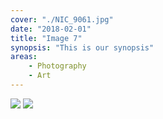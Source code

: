 ```yaml
---
cover: "./NIC_9061.jpg"
date: "2018-02-01"
title: "Image 7"
synopsis: "This is our synopsis"
areas:
    - Photography
    - Art
---
```


![](./andrea-natali.jpg)
![](./kari-shea.jpg)
